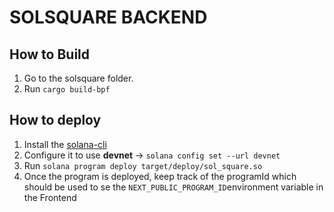 # SOLSQUARE BACKEND

## How to Build

1. Go to the solsquare folder.
2. Run `cargo build-bpf`

## How to deploy

1. Install the [solana-cli](https://docs.solanalabs.com/cli/install)
2. Configure it to use **devnet** -> `solana config set --url devnet
   `
3. Run `solana program deploy target/deploy/sol_square.so`
4. Once the program is deployed, keep track of the programId which should be used to se the `NEXT_PUBLIC_PROGRAM_ID`environment variable in the Frontend